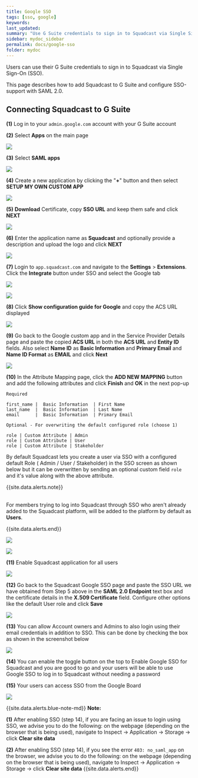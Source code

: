 ```yaml
---
title: Google SSO
tags: [sso, google]
keywords:
last_updated:
summary: "Use G Suite credentials to sign in to Squadcast via Single Sign-On (SSO)."
sidebar: mydoc_sidebar
permalink: docs/google-sso
folder: mydoc
---
```


Users can use their G Suite credentials to sign in to Squadcast via Single Sign-On (SSO).

This page describes how to add Squadcast to G Suite and configure SSO-support with SAML 2.0.

## Connecting Squadcast to G Suite

**(1)** Log in to your `admin.google.com` account with your G Suite account

**(2)** Select **Apps** on the main page

![](images/google_1.png)

**(3)** Select **SAML apps**

![](images/google_2.png)

**(4)** Create a new application by clicking the "**+**" button and then select **SETUP MY OWN CUSTOM APP**

![](images/google_3.png)

**(5)** **Download** Certificate, copy **SSO URL** and keep them safe and click **NEXT**

![](images/google_4.png)

**(6)** Enter the application name as **Squadcast** and optionally provide a description and upload the logo and click **NEXT**

![](images/google_5.png)

**(7)** Login to `app.squadcast.com` and navigate to the **Settings** > **Extensions**. Click the **Integrate** button under SSO and select the Google tab

![](images/google_6.png)

![](images/google_7_new.png)

**(8)** Click **Show configuration guide for Google** and copy the ACS URL displayed

![](images/google_8.png)

**(9)** Go back to the Google custom app and in the Service Provider Details page and paste the copied **ACS URL** in both the **ACS URL** and **Entity ID** fields. Also select **Name ID** as **Basic Information** and **Primary Email** and **Name ID Format** as **EMAIL** and click **Next**

![](images/google_9.png)

**(10)** In the Attribute Mapping page, click the **ADD NEW MAPPING** button and add the following attributes and click **Finish** and **OK** in the next pop-up

```
Required

first_name |  Basic Information  | First Name
last_name  |  Basic Information  | Last Name
email      |  Basic Information  | Primary Email

Optional - For overwriting the default configured role (choose 1)

role | Custom Attribute | Admin
role | Custom Attribute | User
role | Custom Attribute | Stakeholder

```

By default Squadcast lets you create a user via SSO with a configured default Role ( Admin / User / Stakeholder) in the SSO screen as shown below but it can be overwritten by sending an optional custom field `role` and it's value along with the above attribute.

{{site.data.alerts.note}}
<br/><br/><p>For members trying to log into Squadcast through SSO who aren't already added to the Squadcast platform, will be added to the platform by default as <b>Users</b>.</p>
{{site.data.alerts.end}}

![](images/google_10.png)

![](images/google_11.png)

**(11)** Enable Squadcast application for all users

![](images/google_12.png)

**(12)** Go back to the Squadcast Google SSO page and paste the SSO URL we have obtained from Step 5 above in the **SAML 2.0 Endpoint** text box and the certificate details in the **X.509 Certificate** field. Configure other options like the default User role and click **Save**

![](images/google_13_new.png)

**(13)** You can allow Account owners and Admins to also login using their email credentials in addition to SSO. This can be done by checking the box as shown in the screenshot below

![](images/google_14.png)

**(14)** You can enable the toggle button on the top to Enable Google SSO for Squadcast and you are good to go and your users will be able to use Google SSO to log in to Squadcast without needing a password

**(15)** Your users can access SSO from the Google Board

![](images/google_15.png)

{{site.data.alerts.blue-note-md}}
**Note:**

**(1)** After enabling SSO (step 14), if you are facing an issue to login using SSO, we advise you to do the following: on the webpage (depending on the browser that is being used), navigate to Inspect -> Application -> Storage -> click **Clear site data**

**(2)** After enabling SSO (step 14), if you see the error `403: no_saml_app` on the browser, we advise you to do the following: on the webpage (depending on the browser that is being used), navigate to Inspect -> Application -> Storage -> click **Clear site data**
{{site.data.alerts.end}}
